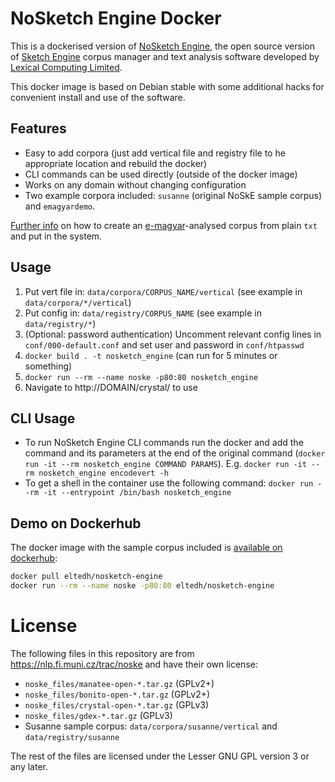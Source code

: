 # NoSketch Engine Docker

This is a dockerised version of [NoSketch Engine](https://nlp.fi.muni.cz/trac/noske), the open source version of [Sketch Engine](https://www.sketchengine.eu/) corpus manager and text analysis software developed by [Lexical Computing Limited](https://www.lexicalcomputing.com/).

This docker image is based on Debian stable with some additional hacks for convenient install and use of the software.

## Features

- Easy to add corpora (just add vertical file and registry file to he appropriate location and rebuild the docker)
- CLI commands can be used directly (outside of the docker image)
- Works on any domain without changing configuration
- Two example corpora included: `susanne` (original NoSkE sample corpus) and `emagyardemo`.

[Further info](data/corpora/emagyardemo/vertical/README.md) on how to create an [e-magyar](https://github.com/nytud/emtsv)-analysed corpus from plain `txt` and put in the system.

## Usage

1. Put vert file in: `data/corpora/CORPUS_NAME/vertical` (see example in `data/corpora/*/vertical`)
2. Put config in: `data/registry/CORPUS_NAME` (see example in `data/registry/*`)
3. (Optional: password authentication) Uncomment relevant config lines in `conf/000-default.conf` and set user and password in `conf/htpasswd`   
4. `docker build . -t nosketch_engine` (can run for 5 minutes or something)
5. `docker run --rm --name noske -p80:80 nosketch_engine`
6. Navigate to http://DOMAIN/crystal/ to use

## CLI Usage

- To run NoSketch Engine CLI commands run the docker and add the command and its parameters at the end of the original command (`docker run -it --rm nosketch_engine COMMAND PARAMS`). E.g. `docker run -it --rm nosketch_engine encodevert -h`
- To get a shell in the container use the following command: `docker run --rm -it --entrypoint /bin/bash nosketch_engine`

## Demo on Dockerhub

The docker image with the sample corpus included is [available on dockerhub](https://hub.docker.com/r/eltedh/nosketch-engine):

```bash
docker pull eltedh/nosketch-engine
docker run --rm --name noske -p80:80 eltedh/nosketch-engine
```

# License

The following files in this repository are from https://nlp.fi.muni.cz/trac/noske and have their own license:
- `noske_files/manatee-open-*.tar.gz` (GPLv2+)
- `noske_files/bonito-open-*.tar.gz` (GPLv2+)
- `noske_files/crystal-open-*.tar.gz` (GPLv3)
- `noske_files/gdex-*.tar.gz` (GPLv3)
- Susanne sample corpus: `data/corpora/susanne/vertical` and `data/registry/susanne`

The rest of the files are licensed under the Lesser GNU GPL version 3 or any later.
